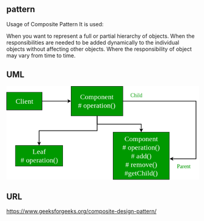 ## pattern

Usage of Composite Pattern
It is used:

When you want to represent a full or partial hierarchy of objects.
When the responsibilities are needed to be added dynamically to the individual objects without affecting other objects. Where the responsibility of object may vary from time to time.

## UML

![test](Composite-Design-Pattern-Diagram-1.png)


## URL
https://www.geeksforgeeks.org/composite-design-pattern/


